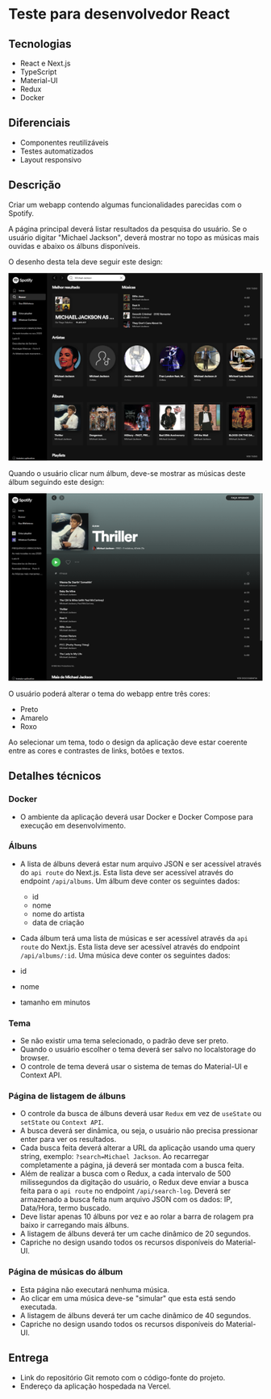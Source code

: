 # Teste para desenvolvedor React

## Tecnologias

* React e Next.js
* TypeScript
* Material-UI
* Redux
* Docker

## Diferenciais

* Componentes reutilizáveis
* Testes automatizados
* Layout responsivo

## Descrição

Criar um webapp contendo algumas funcionalidades parecidas com o Spotify.

A página principal deverá listar resultados da pesquisa do usuário. Se o usuário digitar "Michael Jackson", deverá mostrar no topo as músicas mais ouvidas e abaixo os álbuns disponíveis.

O desenho desta tela deve seguir este design:

 ![Listagem de álbuns](img/spotify-listagem.png)

Quando o usuário clicar num álbum, deve-se mostrar as músicas deste álbum seguindo este design:

![Detalhes do álbum](img/spotify-album.png)

O usuário poderá alterar o tema do webapp entre três cores:

* Preto
* Amarelo
* Roxo

Ao selecionar um tema, todo o design da aplicação deve estar coerente entre as cores e contrastes de links, botões e textos.

## Detalhes técnicos

### Docker

* O ambiente da aplicação deverá usar Docker e Docker Compose para execução em desenvolvimento.

### Álbuns

* A lista de álbuns deverá estar num arquivo JSON e ser acessível através do `api route` do Next.js. Esta lista deve ser acessível através do endpoint `/api/albums`. Um álbum deve conter os seguintes dados:

    * id
    * nome
    * nome do artista
    * data de criação

* Cada álbum terá uma lista de músicas e ser acessível através da `api route` do Next.js. Esta lista deve ser acessível através do endpoint `/api/albums/:id`. Uma música deve conter os seguintes dados:

* id
* nome
* tamanho em minutos


### Tema

* Se não existir uma tema selecionado, o padrão deve ser preto.
* Quando o usuário escolher o tema deverá ser salvo no localstorage do browser.
* O controle de tema deverá usar o sistema de temas do Material-UI e Context API.


### Página de listagem de álbuns

* O controle da busca de álbuns deverá usar `Redux` em vez de `useState` ou `setState` ou `Context API`.
* A busca deverá ser dinâmica, ou seja, o usuário não precisa pressionar enter para ver os resultados.
* Cada busca feita deverá alterar a URL da aplicação usando uma query string, exemplo: `?search=Michael Jackson`. Ao recarregar completamente a página, já deverá ser montada com a busca feita.
* Além de realizar a busca com o Redux, a cada intervalo de 500 milissegundos da digitação do usuário, o Redux deve enviar a busca feita para o `api route` no endpoint `/api/search-log`. Deverá ser armazenado a busca feita num arquivo JSON com os dados: IP, Data/Hora, termo buscado.
* Deve listar apenas 10 álbuns por vez e ao rolar a barra de rolagem pra baixo ir carregando mais álbuns.
* A listagem de álbuns deverá ter um cache dinâmico de 20 segundos.
* Capriche no design usando todos os recursos disponíveis do Material-UI.


### Página de músicas do álbum

* Esta página não executará nenhuma música.
* Ao clicar em uma música deve-se "simular" que esta está sendo executada.
* A listagem de álbuns deverá ter um cache dinâmico de 40 segundos.
* Capriche no design usando todos os recursos disponíveis do Material-UI.


## Entrega

* Link do repositório Git remoto com o código-fonte do projeto.
* Endereço da aplicação hospedada na Vercel.